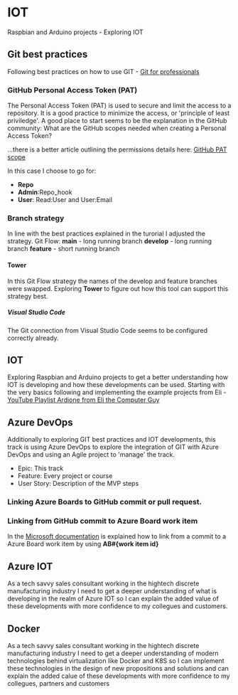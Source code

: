 # IOT
Raspbian and Arduino projects - Exploring IOT

## Git best practices
Following best practices on how to use GIT - [Git for professionals](https://www.freecodecamp.org/news/git-for-professionals/)

### GitHub Personal Access Token (PAT)
The Personal Access Token (PAT) is used to secure and limit the access to a repository. It is a good practice to minimize the access, or 'principle of least priviledge'.
A good place to start seems to be the explanation in the GitHub community: What are the GitHub scopes needed when creating a Personal Access Token?

...there is a better article outlining the permissions details here: [GitHub PAT scope](https://docs.microsoft.com/en-us/azure/devops/pipelines/repos/github?view=azure-devops&tabs=yaml)

In this case I choose to go for:

- **Repo**
- **Admin**:Repo_hook
- **User**: Read:User and User:Email

### Branch strategy
In line with the best practices explained in the turorial I adjusted the strategy. Git Flow:
**main** - long running branch
**develop** - long running branch
**feature** - short running branch

#### Tower
In this Git Flow strategy the names of the develop and feature branches were swapped. Exploring **Tower** to figure out how this tool can support this strategy best.

##### Visual Studio Code
The Git connection from Visual Studio Code seems to be configured correctly already.

## IOT
Exploring Raspbian and Arduino projects to get a better understanding how IOT is developing and how these developments can be used. Starting with the very basics following and implementing the example projects from Eli - [YouTube Playlist Ardione from Eli the Computer Guy](https://www.youtube.com/playlist?list=PLJcaPjxegjBUsCc8PDvalF9j9dvc1RpUh)

## Azure DevOps
Additionally to exploring GIT best practices and IOT developments, this track is using Azure DevOps to explore the integration of GIT with Azure DevOps and using an Agile project to 'manage' the track.
- Epic: This track
- Feature: Every project or course
- User Story: Description of the MVP steps

### Linking Azure Boards to GitHub commit or pull request.

### Linking from GitHub commit to Azure Board work item
In the [Microsoft documentation](https://docs.microsoft.com/en-us/azure/devops/boards/github/link-to-from-github?view=azure-devops) is explained how to link from a commit to a Azure Board work item by using **AB#{work item id}**

## Azure IOT
As a tech savvy sales consultant working in the hightech discrete manufacturing industry I need to get a deeper understanding of what is developing in the realm of Azure IOT so I can explain the added value of these developments with more confidence to my collegues and customers.

## Docker
As a tech savvy sales consultant working in the hightech discrete manufacturing industry I need to get a deeper understanding of modern technologies behind virtualization like Docker and K8S so I can implement these technologies in the design of new propositions and solutions and can explain the added calue of these developments with more confidence to my collegues, partners and customers
